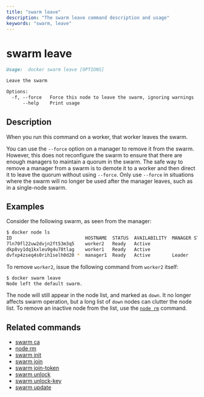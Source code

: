 ```yaml
---
title: "swarm leave"
description: "The swarm leave command description and usage"
keywords: "swarm, leave"
---
```


<!-- This file is maintained within the docker/docker Github
     repository at https://github.com/docker/docker/. Make all
     pull requests against that repo. If you see this file in
     another repository, consider it read-only there, as it will
     periodically be overwritten by the definitive file. Pull
     requests which include edits to this file in other repositories
     will be rejected.
-->

# swarm leave

```markdown
Usage:	docker swarm leave [OPTIONS]

Leave the swarm

Options:
  -f, --force   Force this node to leave the swarm, ignoring warnings
      --help    Print usage
```

## Description

When you run this command on a worker, that worker leaves the swarm.

You can use the `--force` option on a manager to remove it from the swarm.
However, this does not reconfigure the swarm to ensure that there are enough
managers to maintain a quorum in the swarm. The safe way to remove a manager
from a swarm is to demote it to a worker and then direct it to leave the quorum
without using `--force`. Only use `--force` in situations where the swarm will
no longer be used after the manager leaves, such as in a single-node swarm.

## Examples

Consider the following swarm, as seen from the manager:

```bash
$ docker node ls
ID                           HOSTNAME  STATUS  AVAILABILITY  MANAGER STATUS
7ln70fl22uw2dvjn2ft53m3q5    worker2   Ready   Active
dkp8vy1dq1kxleu9g4u78tlag    worker1   Ready   Active
dvfxp4zseq4s0rih1selh0d20 *  manager1  Ready   Active        Leader
```

To remove `worker2`, issue the following command from `worker2` itself:

```bash
$ docker swarm leave
Node left the default swarm.
```

The node will still appear in the node list, and marked as `down`. It no longer
affects swarm operation, but a long list of `down` nodes can clutter the node
list. To remove an inactive node from the list, use the [`node rm`](node_rm.md)
command.

## Related commands

* [swarm ca](swarm_ca.md)
* [node rm](node_rm.md)
* [swarm init](swarm_init.md)
* [swarm join](swarm_join.md)
* [swarm join-token](swarm_join_token.md)
* [swarm unlock](swarm_unlock.md)
* [swarm unlock-key](swarm_unlock_key.md)
* [swarm update](swarm_update.md)
